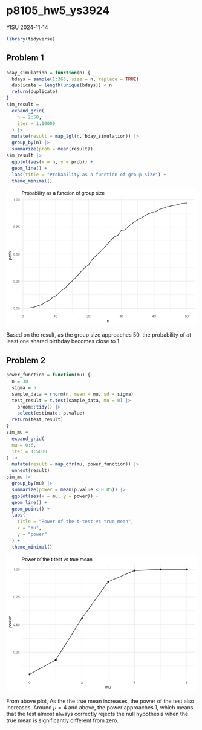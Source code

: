 p8105_hw5_ys3924
================
YISU
2024-11-14

``` r
library(tidyverse)
```

## Problem 1

``` r
bday_simulation = function(n) {
  bdays = sample(1:365, size = n, replace = TRUE)
  duplicate = length(unique(bdays)) < n
  return(duplicate)
}
sim_result = 
  expand_grid(
    n = 2:50,
    iter = 1:10000
  ) |>
  mutate(result = map_lgl(n, bday_simulation)) |>
  group_by(n) |>
  summarize(prob = mean(result))
sim_result |>
  ggplot(aes(x = n, y = prob)) +
  geom_line() +
  labs(title = "Probability as a function of group size") +
  theme_minimal()
```

![](p8105_hw5_ys3924_files/figure-gfm/unnamed-chunk-1-1.png)<!-- -->

Based on the result, as the group size approaches 50, the probability of
at least one shared birthday becomes close to 1.

## Problem 2

``` r
power_function = function(mu) {
  n = 30
  sigma = 5
  sample_data = rnorm(n, mean = mu, sd = sigma)
  test_result = t.test(sample_data, mu = 0) |>
    broom::tidy() |>
    select(estimate, p.value)
  return(test_result)
}
sim_mu =
  expand_grid(
  mu = 0:6,
  iter = 1:5000
) |>
  mutate(result = map_dfr(mu, power_function)) |>
  unnest(result)
sim_mu |>
  group_by(mu) |>
  summarize(power = mean(p.value < 0.05)) |>
  ggplot(aes(x = mu, y = power)) +
  geom_line() +
  geom_point() +
  labs(
    title = "Power of the t-test vs true mean",
    x = "mu",
    y = "power"
  ) +
  theme_minimal()
```

![](p8105_hw5_ys3924_files/figure-gfm/unnamed-chunk-2-1.png)<!-- -->

From above plot, As the the true mean increases, the power of the test
also increases. Around $\mu=4$ and above, the power approaches 1, which
means that the test almost always correctly rejects the null hypothesis
when the true mean is significantly different from zero.
